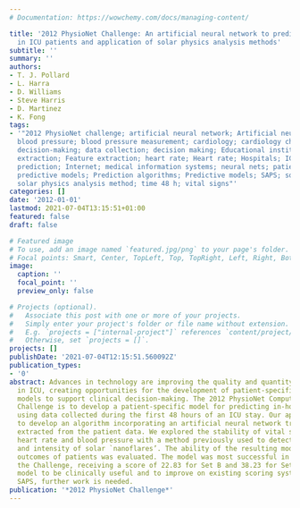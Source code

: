 ```yaml
---
# Documentation: https://wowchemy.com/docs/managing-content/

title: '2012 PhysioNet Challenge: An artificial neural network to predict mortality
  in ICU patients and application of solar physics analysis methods'
subtitle: ''
summary: ''
authors:
- T. J. Pollard
- L. Harra
- D. Williams
- Steve Harris
- D. Martinez
- K. Fong
tags:
- '"2012 PhysioNet challenge; artificial neural network; Artificial neural networks;
  blood pressure; blood pressure measurement; cardiology; cardiology challenge; clinical
  decision-making; data collection; decision making; Educational institutions; feature
  extraction; Feature extraction; heart rate; Heart rate; Hospitals; ICU patient mortality
  prediction; Internet; medical information systems; neural nets; patient-specific
  predictive models; Prediction algorithms; Predictive models; SAPS; solar nanoflares;
  solar physics analysis method; time 48 h; vital signs"'
categories: []
date: '2012-01-01'
lastmod: 2021-07-04T13:15:51+01:00
featured: false
draft: false

# Featured image
# To use, add an image named `featured.jpg/png` to your page's folder.
# Focal points: Smart, Center, TopLeft, Top, TopRight, Left, Right, BottomLeft, Bottom, BottomRight.
image:
  caption: ''
  focal_point: ''
  preview_only: false

# Projects (optional).
#   Associate this post with one or more of your projects.
#   Simply enter your project's folder or file name without extension.
#   E.g. `projects = ["internal-project"]` references `content/project/deep-learning/index.md`.
#   Otherwise, set `projects = []`.
projects: []
publishDate: '2021-07-04T12:15:51.560092Z'
publication_types:
- '0'
abstract: Advances in technology are improving the quality and quantity of data available
  in ICU, creating opportunities for the development of patient-specific predictive
  models to support clinical decision-making. The 2012 PhysioNet Computing in Cardiology
  Challenge is to develop a patient-specific model for predicting in-hospital mortality
  using data collected during the first 48 hours of an ICU stay. Our approach was
  to develop an algorithm incorporating an artificial neural network trained on features
  extracted from the patient data. We explored the stability of vital signs such as
  heart rate and blood pressure with a method previously used to detect frequency
  and intensity of solar `nanoflares’. The ability of the resulting model to predict
  outcomes of patients was evaluated. The model was most successful in Event 2 of
  the Challenge, receiving a score of 22.83 for Set B and 38.23 for Set C. For the
  model to be clinically useful and to improve on existing scoring systems such as
  SAPS, further work is needed.
publication: '*2012 PhysioNet Challenge*'
---
```

